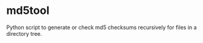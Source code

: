 md5tool
=======

Python script to generate or check md5 checksums recursively for files in a directory tree.
